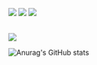 <a href="notion.so/Notion-3c00c69d16734a00b3b6d89eaafd7016" target="_blank"><img src="https://img.shields.io/badge/Notion-000000?style=plastic&logo=Notion&logoColor=white"/></a>
<a href="https://www.instagram.com/hanc_96" target="_blank"><img src="https://img.shields.io/badge/HanC_96-FFC0CB?style=plastic&logo=Instagram&logoColor=white"/></a>
<a href="https://www.naver.com" target="_blank"><img src="https://img.shields.io/badge/junseok2217@naver.com-2DB400?style=plastic&logo=Naver&logoColor=white"/></a>

<!-- ////////////////////////////////////////////////////////////////////////////////////////////////////////////////////////////////////////////////////////// -->
<br/>
<img src="https://img.shields.io/badge/Java-2DB400?style=plastic&logo=java&logoColor=white"/></a>

<!-- ////////////////////////////////////////////////////////////////////////////////////////////////////////////////////////////////////////////////////////// -->

![Anurag's GitHub stats](https://github-readme-stats.vercel.app/api?username=MoonTaeHo&show_icons=true&theme=radical)

